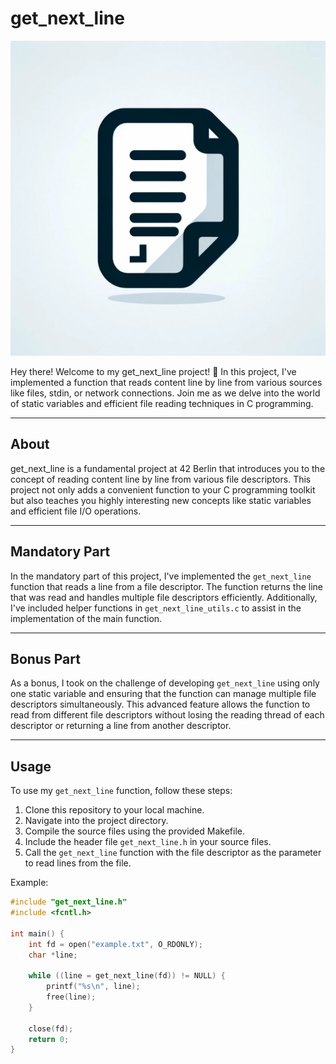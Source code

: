 # get_next_line

![get_next_line Logo](png/get_next_line.png)

Hey there! Welcome to my get_next_line project! 📝 In this project, I've implemented a function that reads content line by line from various sources like files, stdin, or network connections. Join me as we delve into the world of static variables and efficient file reading techniques in C programming.

---

## About
get_next_line is a fundamental project at 42 Berlin that introduces you to the concept of reading content line by line from various file descriptors. This project not only adds a convenient function to your C programming toolkit but also teaches you highly interesting new concepts like static variables and efficient file I/O operations.

---

## Mandatory Part
In the mandatory part of this project, I've implemented the `get_next_line` function that reads a line from a file descriptor. The function returns the line that was read and handles multiple file descriptors efficiently. Additionally, I've included helper functions in `get_next_line_utils.c` to assist in the implementation of the main function.

---

## Bonus Part
As a bonus, I took on the challenge of developing `get_next_line` using only one static variable and ensuring that the function can manage multiple file descriptors simultaneously. This advanced feature allows the function to read from different file descriptors without losing the reading thread of each descriptor or returning a line from another descriptor.

---

## Usage
To use my `get_next_line` function, follow these steps:
1. Clone this repository to your local machine.
2. Navigate into the project directory.
3. Compile the source files using the provided Makefile.
4. Include the header file `get_next_line.h` in your source files.
5. Call the `get_next_line` function with the file descriptor as the parameter to read lines from the file.

Example:
```c
#include "get_next_line.h"
#include <fcntl.h>

int main() {
    int fd = open("example.txt", O_RDONLY);
    char *line;

    while ((line = get_next_line(fd)) != NULL) {
        printf("%s\n", line);
        free(line);
    }

    close(fd);
    return 0;
}

